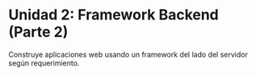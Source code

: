 # Unidad 2: Framework Backend (Parte 2)

Construye aplicaciones web usando un framework del lado del servidor según requerimiento.
